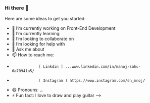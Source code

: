 ### Hi there 👋

Here are some ideas to get you started:

- 🔭 I’m currently working on Front-End Development
- 🌱 I’m currently learning 
- 👯 I’m looking to collaborate on 
- 🤔 I’m looking for help with 
- 💬 Ask me about 
- 📫 How to reach me:
-                 [ Linkdin ] ...www.linkedin.com/in/manoj-sahu-6a70941a5/
-                 [ Instagram ] https://www.instagram.com/sn_mnoj/
- 😄 Pronouns: ...
- ⚡ Fun fact: I love to draw and play guitar
-->
